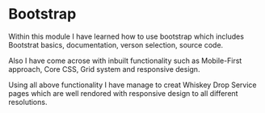 # Bootstrap

Within this module I have learned how to use bootstrap which includes Bootstrat basics, documentation, verson selection, source code.

Also I have come acrose with  inbuilt functionality such as Mobile-First approach, Core CSS, Grid system and responsive design.

Using all above functionality I have manage to creat Whiskey Drop Service pages which are well rendored with responsive design to all different resolutions.